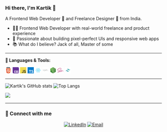 ### Hi there, I'm Kartik 👋  
A Frontend Web Developer 🎯 and Freelance Designer 🎨 from India.

- 👨‍💻 Frontend Web Developer with real-world freelance and product experience  
- 🚀 Passionate about building pixel-perfect UIs and responsive web apps  
- 📚 What do I believe? Jack of all, Master of some  

---

**🧠 Languages & Tools:**  

<code><img height="20" src="https://raw.githubusercontent.com/github/explore/main/topics/html/html.png"></code>
<code><img height="20" src="https://raw.githubusercontent.com/github/explore/main/topics/css/css.png"></code>
<code><img height="20" src="https://raw.githubusercontent.com/github/explore/main/topics/javascript/javascript.png"></code>
<code><img height="20" src="https://raw.githubusercontent.com/github/explore/main/topics/typescript/typescript.png"></code>
<code><img height="20" src="https://raw.githubusercontent.com/github/explore/main/topics/react/react.png"></code>
<code><img height="20" src="https://raw.githubusercontent.com/github/explore/main/topics/nextjs/nextjs.png"></code>
<code><img height="20" src="https://raw.githubusercontent.com/github/explore/main/topics/nodejs/nodejs.png"></code>
<code><img height="20" src="https://raw.githubusercontent.com/github/explore/main/topics/sass/sass.png"></code>
<code><img height="20" src="https://raw.githubusercontent.com/github/explore/main/topics/tailwind/tailwind.png"></code>

---

![Kartik's GitHub stats](https://github-readme-stats.vercel.app/api?username=kartikdhomne&theme=tokyonight&show_icons=true)
![Top Langs](https://github-readme-stats.vercel.app/api/top-langs/?username=kartikdhomne&theme=tokyonight&layout=compact)

![](https://komarev.com/ghpvc/?username=kartikdhomne&label=Profile%20Views&color=0e75b6&style=flat)

---

### 🤝 Connect with me

<p align="center">
  <a href="https://www.linkedin.com/in/kartik-dhomne/"><img alt="LinkedIn" src="https://img.shields.io/badge/LinkedIn-Kartik%20Dhomne-blue?style=flat-square&logo=linkedin"></a>
  <a href="mailto:kartikdhomne@gmail.com"><img alt="Email" src="https://img.shields.io/badge/Email-kartikdhomne@gmail.com-blue?style=flat-square&logo=gmail"></a>
</p>
